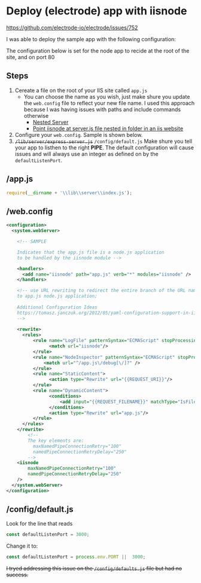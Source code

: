 # Deploy (electrode) app with iisnode

https://github.com/electrode-io/electrode/issues/752

I was able to deploy the sample app with the following configuration:

The configuration below is set for the node app to recide at the root of the site, and on port 80

## Steps

1.  Cereate a file on the root of your IIS site called `app.js`
    - You can choose the name as you wish, just make shure you update the `web.config` file to reflect your new file name. I used this approach because I was having issues with paths and include commands otherwise
        - [Nested Server](https://github.com/tjanczuk/iisnode/issues/338)
        - [Point iisnode at server.js file nested in folder in an iis website
](https://stackoverflow.com/a/23520004/3991654)
2. Configure your `web.config`. Sample is shown below.
3. ~~`/lib/server/express-server.js`~~ `/config/default.js` Make shure you tell your app to listhen to the right __PIPE__. The default configuration will cause issues and will always use an integer as defined on by the `defaultListenPort`.

## /app.js

```js
require(__dirname + '\\lib\\server\\index.js');
```

## /web.config

```xml
<configuration>
  <system.webServer>

    <!-- SAMPLE 

    Indicates that the app.js file is a node.js application 
    to be handled by the iisnode module -->

    <handlers>
      <add name="iisnode" path="app.js" verb="*" modules="iisnode" />
    </handlers>

    <!-- use URL rewriting to redirect the entire branch of the URL namespace
    to app.js node.js application; 
        
    Additional Configuration Ideas
    https://tomasz.janczuk.org/2012/05/yaml-configuration-support-in-iisnode.html
    -->
    
    <rewrite>
      <rules>
          <rule name="LogFile" patternSyntax="ECMAScript" stopProcessing="true">  
                <match url="iisnode"/>  
          </rule>  
          <rule name="NodeInspector" patternSyntax="ECMAScript" stopProcessing="true">                      
              <match url="^/app.js\/debug[\/]?" />  
          </rule>  
          <rule name="StaticContent">  
                <action type="Rewrite" url="{{REQUEST_URI}}"/>  
          </rule>  
          <rule name="DynamicContent">  
                <conditions>  
                    <add input="{{REQUEST_FILENAME}}" matchType="IsFile" negate="True"/>  
                </conditions>  
                <action type="Rewrite" url="app.js"/>  
          </rule>
      </rules>
    </rewrite>
        <!-- 
        The key elements are:
          maxNamedPipeConnectionRetry="100" 
          namedPipeConnectionRetryDelay="250"  
        -->
    <iisnode
        maxNamedPipeConnectionRetry="100"
        namedPipeConnectionRetryDelay="250"
    />
  </system.webServer>
</configuration>
```

## /config/default.js

Look for the line that reads 

```js
const defaultListenPort = 3000;
```

Change it to: 
```js
const defaultListenPort = process.env.PORT ||  3000;
```

~~I tryed addressing this issue on the `/config/defaults.js` file but had no success.~~

